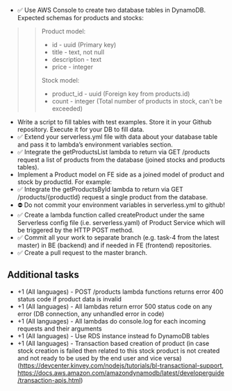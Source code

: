- ✅ Use AWS Console to create two database tables in DynamoDB. Expected schemas for products and stocks:
>> Product model:
>>
>> - id -  uuid (Primary key)
>> - title - text, not null
>> - description - text
>> - price - integer
>>
>> Stock model:
>> - product_id - uuid (Foreign key from products.id)
>> - count - integer (Total number of products in stock, can't be exceeded)
- Write a script to fill tables with test examples. Store it in your Github repository. Execute it for your DB to fill data.
- ✅ Extend your serverless.yml file with data about your database table and pass it to lambda’s environment variables section.
- ✅ Integrate the getProductsList lambda to return via GET /products request a list of products from the database (joined stocks and products tables).
- Implement a Product model on FE side as a joined model of product and stock by productId. For example:
- ✅ Integrate the getProductsById lambda to return via GET /products/{productId} request a single product from the database. 
- ⛔️ Do not commit your environment variables in serverless.yml to github!
- ✅ Create a lambda function called createProduct under the same Serverless config file (i.e. serverless.yaml) of Product Service which will be triggered by the HTTP POST method.
- ✅ Commit all your work to separate branch (e.g. task-4 from the latest master) in BE (backend) and if needed in FE (frontend) repositories.
- ✅ Create a pull request to the master branch.

## Additional tasks  

- +1 (All languages) - POST /products lambda functions returns error 400 status code if product data is invalid
- +1 (All languages) - All lambdas return error 500 status code on any error (DB connection, any unhandled error in code)
- +1 (All languages) - All lambdas do console.log for each incoming requests and their arguments
- +1 (All languages) - Use RDS instance instead fo DynamoDB tables
- +1 (All languages) - Transaction based creation of product (in case stock creation is failed then related to this stock product is not created and not ready to be used by the end user and vice versa) (https://devcenter.kinvey.com/nodejs/tutorials/bl-transactional-support, https://docs.aws.amazon.com/amazondynamodb/latest/developerguide/transaction-apis.html)